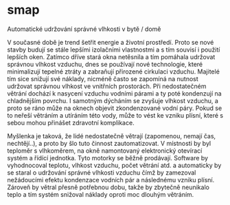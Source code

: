 # smap

Automatické udržování správné vlhkosti v bytě / domě

V současné době je trend šetřit energie a životní prostředí. Proto se nové stavby budují se stále lepšími izolačními vlastnostmi a s tím souvisí i použití lepších oken. Zatímco dříve stará okna netěsnila a tím pomáhala udržovat správnou vlhkost vzduchu, dnes se používají nové technologie, které minimalizují tepelné ztráty a zabraňují přirozené cirkulaci vzduchu. Majitelé tím sice snižují své náklady, nicméně často se zapomíná na nutnost udržovat správnou vlhkost ve vnitřních prostorách. Při nedostatečném větrání dochází k nasycení vzduchu vodními párami a ty poté kondenzují na chladnějším povrchu. I samotným dýcháním se zvyšuje vlhkost vzduchu, a proto se ráno může na oknech objevit zkondenzované vodní páry. Pokud se to neřeší větráním a utíráním této vody, může to vést ke vzniku plísní, které s sebou mohou přinášet zdravotní komplikace.

Myšlenka je taková, že lidé nedostatečně větrají (zapomenou, nemají čas, nechtějí..), a proto by šlo tuto činnost zautomatizovat. V místnosti by byl teploměr s vlhkoměrem, na okně namontovaný elektronický otevírací systém a řídící jednotka. Tyto motorky se běžně prodávají. Software by vyhodnocoval teplotu, vlhkost vzduchu, počet větrání atd. a automaticky by se staral o udržování správné vlhkosti vzduchu čímž by zamezoval nežádoucími efektu kondenzace vodních pár a následnému vzniku plísní. Zároveň by větral přesně potřebnou dobu, takže by zbytečně neunikalo teplo a tím systém snižoval náklady oproti moc dlouhým větráním.

